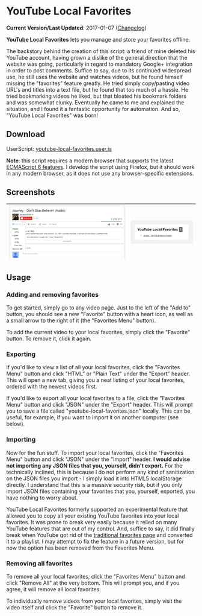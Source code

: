 # YouTube Local Favorites

**Current Version/Last Updated**: 2017-01-07 ([Changelog](https://github.com/integers/youtube-local-favorites/blob/master/CHANGELOG.md))

**YouTube Local Favorites** lets you manage and store your favorites offline.

The backstory behind the creation of this script: a friend of mine deleted his 
YouTube account, having grown a dislike of the general direction that the 
website was going, particularly in regard to mandatory Google+ integration in 
order to post comments. Suffice to say, due to its continued widespread use, he 
still uses the website and watches videos, but he found himself missing the 
"favorites" feature greatly. He tried simply copy/pasting video URL's and 
titles into a text file, but he found that too much of a hassle. He tried 
bookmarking videos he liked, but that bloated his bookmark folders and was 
somewhat clunky. Eventually he came to me and explained the situation, and I 
found it a fantastic opportunity for automation. And so, "YouTube Local 
Favorites" was born!

## Download

UserScript: [youtube-local-favorites.user.js](https://github.com/integers/youtube-local-favorites/raw/master/src/youtube-local-favorites.user.js)

**Note**: this script requires a modern browser that supports the latest
[ECMAScript 6 features](https://kangax.github.io/compat-table/es6/).
I develop the script using Firefox, but it should work in any modern browser,
as it does not use any browser-specific extensions.

## Screenshots

| ![YouTube Local Favorites Main Interface](https://raw.githubusercontent.com/integers/youtube-local-favorites/master/screenshots/youtube-local-favorites-2014-09-25-main-interface.png "YouTube Local Favorites Main Interface") | ![YouTube Local Favorites HTML Export Interface](https://raw.githubusercontent.com/integers/youtube-local-favorites/master/screenshots/youtube-local-favorites-2014-02-26r2-html-export-interface.png "YouTube Local Favorites HTML Export Interface")
|:----:|:----:|

## Usage

### Adding and removing favorites

To get started, simply go to any video page. Just to the left of the "Add to"
button, you should see a new "Favorite" button with a heart icon, as well as a
small arrow to the right of it (the "Favorites Menu" button).

To add the current video to your local favorites, simply click the "Favorite" 
button. To remove it, click it again.

### Exporting

If you'd like to view a list of all your local favorites, click the "Favorites 
Menu" button and click "HTML" or "Plain Text" under the "Export" header. This 
will open a new tab, giving you a neat listing of your local favorites, ordered 
with the newest videos first.

If you'd like to export all your local favorites to a file, click the 
"Favorites Menu" button and click "JSON" under the "Export" header. This will 
prompt you to save a file called "youtube-local-favorites.json" locally. This 
can be useful, for example, if you want to import it on another computer (see 
below).

### Importing

Now for the fun stuff. To import your local favorites, click the "Favorites 
Menu" button and click "JSON" under the "Import" header. **I would advise not 
importing any JSON files that you, yourself, didn't export.** For the
technically inclined, this is because I do not perform any kind of sanitization
on the JSON files you import - I simply load it into HTML5 localStorage
directly. I understand that this is a massive security risk, but if you only
import JSON files containing your favorites that you, yourself, exported, you
have nothing to worry about.

YouTube Local Favorites formerly supported an experimental feature that allowed
you to copy all your existing YouTube favorites into your local favorites. It
was prone to break very easily because it relied on many YouTube features that
are out of my control. And, suffice to say, it did finally break when YouTube
got rid of the
[traditional favorites page](https://www.youtube.com/my_favorites) and
converted it to a playlist. I may attempt to fix the feature in a future
version, but for now the option has been removed from the Favorites Menu.

### Removing all favorites

To remove all your local favorites, click the "Favorites Menu" button and click
"Remove All" at the very bottom. This will prompt you, and if you agree, it
will remove all local favorites.

To individually remove videos from your local favorites, simply visit the video 
itself and click the "Favorite" button to remove it.

